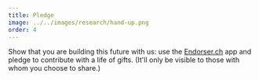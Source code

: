 ```yaml
---
title: Pledge
image: ../../images/research/hand-up.png
order: 4
---
```


Show that you are building this future with us: use the [Endorser.ch](https://endorser.ch) app and pledge to contribute with a life of gifts. (It'll only be visible to those with whom you choose to share.)
